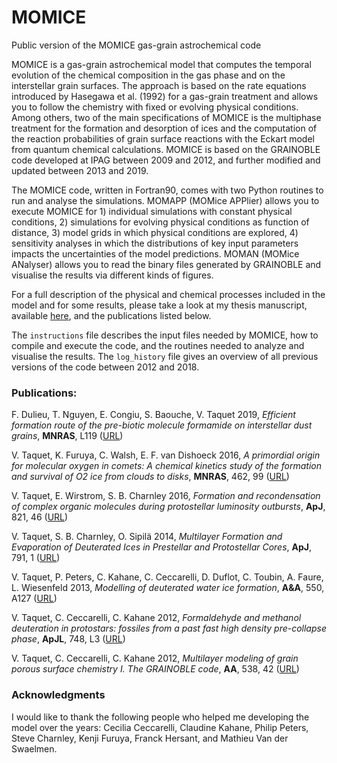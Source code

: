 # MOMICE
Public version of the MOMICE gas-grain astrochemical code

MOMICE is a gas-grain astrochemical model that computes the temporal evolution of the chemical composition in the gas phase and on the interstellar grain surfaces. The approach is based on the rate equations introduced by Hasegawa et al. (1992) for a gas-grain treatment and allows you to follow the chemistry with fixed or evolving physical conditions. Among others, two of the main specifications of MOMICE is the multiphase treatment for the formation and desorption of ices and the computation of the reaction probabilities of grain surface reactions with the Eckart model from quantum chemical calculations. MOMICE is based on the GRAINOBLE code developed at IPAG between 2009 and 2012, and further modified and updated between 2013 and 2019. 

The MOMICE code, written in Fortran90, comes with two Python routines to run and analyse the simulations. MOMAPP (MOMice APPlier) allows you to execute MOMICE for 1) individual simulations with constant physical conditions, 2) simulations for evolving physical conditions as function of distance, 3) model grids in which physical conditions are explored, 4) sensitivity analyses in which the distributions of key input parameters impacts the uncertainties of the model predictions. MOMAN (MOMice ANalyser) allows you to read the binary files generated by GRAINOBLE and visualise the results via different kinds of figures. 

For a full description of the physical and chemical processes included in the model and for some results, please take a look at my thesis manuscript, available [here](http://tel.archives-ouvertes.fr/tel-00790641), and the publications listed below.

The `instructions` file describes the input files needed by MOMICE, how to compile and execute the code, and the routines needed to analyze and visualise the results. The `log_history` file gives an overview of all previous versions of the code between 2012 and 2018. 

### Publications: 

F. Dulieu, T. Nguyen, E. Congiu, S. Baouche, V. Taquet 2019, *Efficient formation route of the pre-biotic molecule formamide on interstellar dust grains*, **MNRAS**, L119 ([URL](https://academic.oup.com/mnrasl/article/484/1/L119/5305861))

V. Taquet, K. Furuya, C. Walsh, E. F. van Dishoeck 2016, *A primordial origin for molecular oxygen in comets: A chemical
  kinetics study of the formation and survival of O2 ice from clouds to disks*, **MNRAS**, 462, 99 ([URL](http://mnras.oxfordjournals.org/content/462/Suppl_1/S99))
  
V. Taquet, E. Wirstrom, S. B. Charnley 2016, *Formation and recondensation of complex organic molecules during 
  protostellar luminosity outbursts*, **ApJ**, 821, 46 ([URL](http://iopscience.iop.org/article/10.3847/0004-637X/821/1/46/meta))
  
V. Taquet, S. B. Charnley, O. Sipilä 2014, *Multilayer Formation and Evaporation of Deuterated Ices in
  Prestellar and Protostellar Cores*, **ApJ**, 791, 1 ([URL](https://iopscience.iop.org/article/10.1088/0004-637X/791/1/1))
  
V. Taquet, P. Peters, C. Kahane, C. Ceccarelli, D. Duflot, C. Toubin, A. Faure, L. Wiesenfeld 2013, *Modelling of deuterated water ice formation*, **A&A**, 550, A127 ([URL](http://www.aanda.org/articles/aa/abs/2013/02/aa20084-12/aa20084-12.html))

V. Taquet, C. Ceccarelli, C. Kahane 2012, *Formaldehyde and methanol deuteration in protostars: fossiles from a
  past fast high density pre-collapse phase*, **ApJL**, 748, L3 ([URL](http://iopscience.iop.org/2041-8205/748/1/L3?fromSearchPage=true))
  
V. Taquet, C. Ceccarelli, C. Kahane 2012, *Multilayer modeling of grain porous surface chemistry I. The
  GRAINOBLE code*, **AA**, 538, 42 ([URL](http://www.aanda.org/index.php?option=com_article&access=standard&Itemid=129&url=/articles/aa/full_html/2012/02/aa17802-11/aa17802-11.html))
  
### Acknowledgments 

I would like to thank the following people who helped me developing the model over the years: Cecilia Ceccarelli, Claudine Kahane, Philip Peters, Steve Charnley, Kenji Furuya, Franck Hersant, and Mathieu Van der Swaelmen. 

